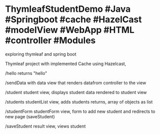 # ThymleafStudentDemo #Java #Springboot #cache #HazelCast #modelView #WebApp #HTML #controller #Modules
exploring thymleaf and spring boot

Thymleaf project with implemented Cache using Hazelcast,

/hello
returns "hello"

/sendData
with data view that renders datafrom controller to the view

/student
student view, displays student data rendered to student view

/students
studentList view, adds students returns, array of objects as list

/studentForm
studentForm view, form to add new student and redirects to new page (saveStudent)

/saveStudent
result view, views student

 
